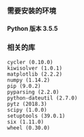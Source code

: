 ### 需要安装的环境

#### Python 版本 3.5.5

### 相关的库
```
cycler (0.10.0)
kiwisolver (1.0.1)
matplotlib (2.2.2)
numpy (1.14.2)
pip (9.0.2)
pyparsing (2.2.0)
python-dateutil (2.7.0)
pytz (2018.3)
scipy (1.0.0)
setuptools (39.0.1)
six (1.11.0)
wheel (0.30.0)
```
